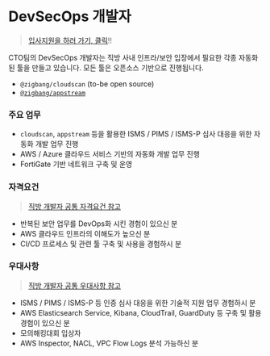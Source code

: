 # DevSecOps 개발자

> [입사지원을 하러 가기, 클릭](https://forms.gle/nTCq9oXdtQ9k5iqq8)!!

CTO팀의 DevSecOps 개발자는 직방 사내 인프라/보안 입장에서 필요한 각종 자동화된 툴을 만들고 있습니다. 모든 툴은 오픈소스 기반으로 진행됩니다.

* `@zigbang/cloudscan` (to-be open source)
* [`@zigbang/appstream`](https://github.com/zigbang/appstream)

### 주요 업무

* `cloudscan`, `appstream` 등을 활용한 ISMS / PIMS / ISMS-P 심사 대응을 위한 자동화 개발 업무 진행
* AWS / Azure 클라우드 서비스 기반의 자동화 개발 업무 진행
* FortiGate 기반 네트워크 구축 및 운영

### 자격요건

> [직방 개발자 공통 자격요건 참고](https://github.com/zigbang/recruit#%EC%9E%90%EA%B2%A9%EC%9A%94%EA%B1%B4)

* 반복된 보안 업무를 DevOps화 시킨 경험이 있으신 분
* AWS 클라우드 인프라의 이해도가 높으신 분
* CI/CD 프로세스 및 관련 툴 구축 및 사용을 경험하시 분

### 우대사항

> [직방 개발자 공통 우대사항 참고](https://github.com/zigbang/recruit#%EC%9A%B0%EB%8C%80%EC%82%AC%ED%95%AD)

* ISMS / PIMS / ISMS-P 등 인증 심사 대응을 위한 기술적 지원 업무 경험하시 분
* AWS Elasticsearch Service, Kibana, CloudTrail, GuardDuty 등 구축 및 활용 경험이 있으신 분
* 모의해킹대회 입상자
* AWS Inspector, NACL, VPC Flow Logs 분석 가능하신 분
